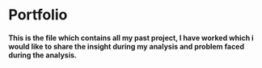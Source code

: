 # Portfolio
#### This is the file which contains all my past project, I have worked which i would like to share the insight during my analysis and problem faced during the analysis.
